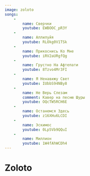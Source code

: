 ```yaml
---
image: zoloto
songs:
    -
        name: Сверчки
        youtube: EWBOOC_pR3Y
    -
        name: Аллилуйя
        youtube: RLOkg0V1TSk
    -
        name: Прикоснись Ко Мне
        youtube: iRV2aURgfQg
    -
        name: Грустно На Афтепати
        youtube: 8Tzvo4Mr3FI
    -
        name: Я Ненавижу Свет
        youtube: IUbbS94NBy8
    -
        name: Не Верь Слезам
        comment: Кавер на песню Шуры
        youtube: OQcTW5RCH6E
    -
        name: Останемся Здесь
        youtube: z16XHu6LCDI
    -
        name: Эскимос
        youtube: 0Lp5Vb9QQuI
    -
        name: Миллион
        youtube: 1W4fAhWCDh4
---
```

# Zoloto

